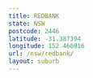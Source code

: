 ```yaml
---
title: REDBANK
state: NSW
postcode: 2446
latitude: -31.387394
longitude: 152.466916
url: /nsw/redbank/
layout: suburb
---
```

